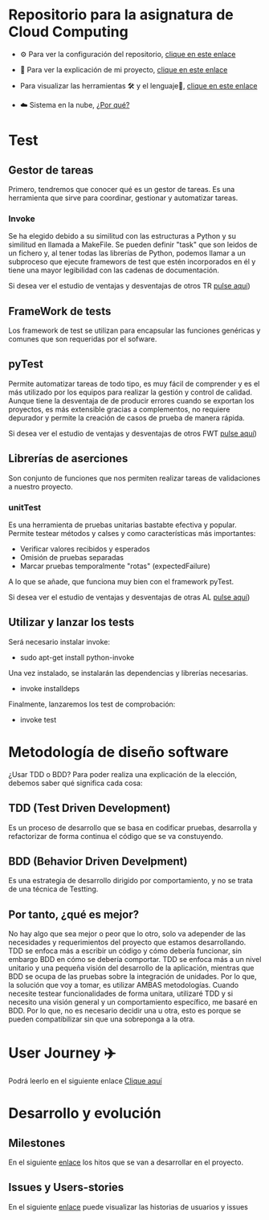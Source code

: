 ﻿# Repositorio para la asignatura de Cloud Computing
- ⚙️ Para ver la configuración del repositorio, [clique en este enlace](doc/configuración.md)

- 📔 Para ver la explicación de mi proyecto, [clique en este enlace](doc/explicacionProyecto.md)

- Para visualizar las herramientas 🛠️ y el lenguaje🐍, [clique en este enlace](doc/herramientasYLenguaje.md)
- ☁️ Sistema en la nube, [¿Por qué?](doc/sistemaNube.md)


# Test
## Gestor de tareas
Primero, tendremos que conocer qué es un gestor de tareas. Es una herramienta que sirve para coordinar, gestionar y automatizar tareas.

### Invoke
Se ha elegido debido a su similitud con las estructuras a Python y su similitud en llamada a MakeFile. Se pueden definir "task" que son leidos de un fichero y, al tener todas las librerías de Python, podemos llamar a un subproceso que ejecute framewors de test que estén incorporados en él y tiene una mayor legibilidad con las cadenas de documentación.

Si desea ver el estudio de ventajas y desventajas de otros TR [pulse aquí](doc/gestoresTareas.md))
## FrameWork de tests
Los framework de test se utilizan para encapsular las funciones genéricas y comunes que son requeridas por el sofware.
## pyTest
Permite automatizar tareas de todo tipo, es muy fácil de comprender y es el más utilizado por los equipos para realizar la gestión y control de calidad.
Aunque tiene la desventaja de de producir errores cuando se exportan los proyectos, es más extensible gracias a complementos, no requiere depurador y permite la creación de casos de prueba de manera rápida.

Si desea ver el estudio de ventajas y desventajas de otros FWT [pulse aquí](doc/frameworkTest.md))

## Librerías de aserciones
Son conjunto de funciones que nos permiten realizar tareas de validaciones a nuestro proyecto.
### unitTest
Es una herramienta de pruebas unitarias bastabte efectiva y popular. Permite testear métodos y calses y como características más importantes:
- Verificar valores recibidos y esperados
- Omisión de pruebas separadas
- Marcar pruebas temporalmente "rotas" (expectedFailure)

A lo que se añade, que funciona muy bien con el framework pyTest.

Si desea ver el estudio de ventajas y desventajas de otras AL [pulse aquí](doc/libreriasAserciones.md))

## Utilizar y lanzar los tests
Será necesario instalar invoke:
- sudo apt-get install python-invoke

Una vez instalado, se instalarán las dependencias y librerías necesarias.
- invoke installdeps

Finalmente, lanzaremos los test de comprobación:
- invoke test

# Metodología de diseño software
¿Usar TDD o BDD?
Para poder realiza una explicación de la elección, debemos saber qué significa cada cosa:
## TDD (Test Driven Development)
Es un proceso de desarrollo que se basa en codificar pruebas, desarrolla y refactorizar de forma continua el código que se va constuyendo.
## BDD (Behavior Driven Develpment)
Es una estrategia de desarrollo dirigido por comportamiento, y no se trata de una técnica de Testting.

## Por tanto, ¿qué es mejor?
No hay algo que sea mejor o peor que lo otro, solo va  adepender de las necesidades y requerimientos del proyecto que estamos desarrollando. TDD se enfoca más a escribir un código y cómo debería funcionar, sin embargo BDD en cómo se debería comportar. TDD se enfoca más a un nivel unitario y una pequeña visión del desarrollo de la aplicación, mientras que BDD se ocupa de las pruebas sobre la integración de unidades.
Por lo que, la solución que voy a tomar, es utilizar AMBAS metodologías. Cuando necesite testear funcionalidades de forma unitara, utilizaré TDD y si necesito una visión general y un comportamiento específico, me basaré en BDD. 
Por lo que, no es necesario decidir una u otra, esto es porque se pueden compatibilizar sin que una sobreponga a la otra.

# User Journey ✈️
Podrá leerlo en el siguiente enlace [Clique aquí](https://github.com/jcgq/MII_CC_UGR/wiki)

# Desarrollo y evolución
## Milestones
En el siguiente [enlace](https://github.com/jcgq/MII_CC_UGR/milestones) los hitos que se van a desarrollar en el proyecto.

## Issues y Users-stories
En el siguiente [enlace](https://github.com/jcgq/MII_CC_UGR/issues) puede visualizar las historias de usuarios y issues
















